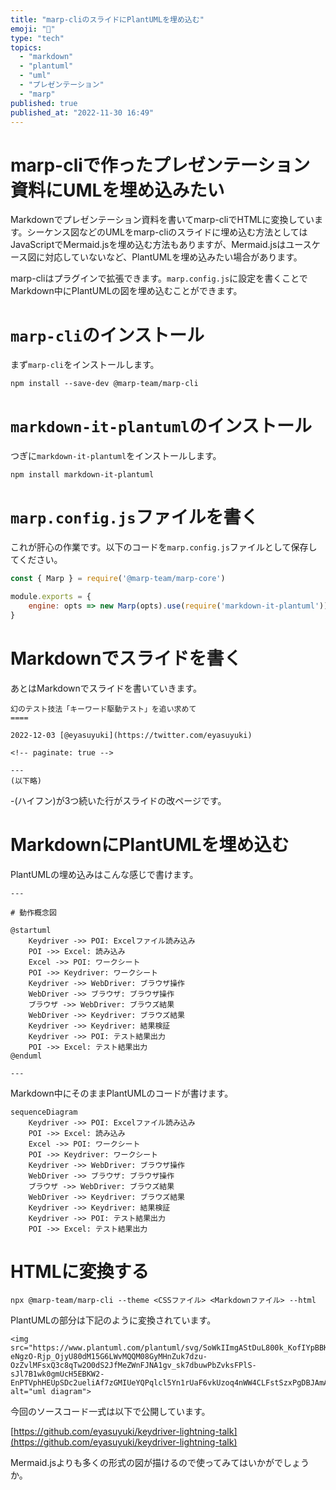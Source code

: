 ```yaml
---
title: "marp-cliのスライドにPlantUMLを埋め込む"
emoji: "📃"
type: "tech"
topics:
  - "markdown"
  - "plantuml"
  - "uml"
  - "プレゼンテーション"
  - "marp"
published: true
published_at: "2022-11-30 16:49"
---
```


# marp-cliで作ったプレゼンテーション資料にUMLを埋め込みたい

Markdownでプレゼンテーション資料を書いてmarp-cliでHTMLに変換しています。シーケンス図などのUMLをmarp-cliのスライドに埋め込む方法としてはJavaScriptでMermaid.jsを埋め込む方法もありますが、Mermaid.jsはユースケース図に対応していないなど、PlantUMLを埋め込みたい場合があります。

marp-cliはプラグインで拡張できます。```marp.config.js```に設定を書くことでMarkdown中にPlantUMLの図を埋め込むことができます。

# ```marp-cli```のインストール

まず```marp-cli```をインストールします。

```
npm install --save-dev @marp-team/marp-cli
```

# ```markdown-it-plantuml```のインストール

つぎに```markdown-it-plantuml```をインストールします。

```
npm install markdown-it-plantuml
```

# ```marp.config.js```ファイルを書く

これが肝心の作業です。以下のコードを```marp.config.js```ファイルとして保存してください。

```JavaScript
const { Marp } = require('@marp-team/marp-core')

module.exports = {
    engine: opts => new Marp(opts).use(require('markdown-it-plantuml'))
}
```

# Markdownでスライドを書く

あとはMarkdownでスライドを書いていきます。

```
幻のテスト技法「キーワード駆動テスト」を追い求めて
====

2022-12-03 [@eyasuyuki](https://twitter.com/eyasuyuki)

<!-- paginate: true -->

---
(以下略)
```

-(ハイフン)が3つ続いた行がスライドの改ページです。

# MarkdownにPlantUMLを埋め込む

PlantUMLの埋め込みはこんな感じで書けます。

```
---

# 動作概念図

@startuml
    Keydriver ->> POI: Excelファイル読み込み
    POI ->> Excel: 読み込み
    Excel ->> POI: ワークシート
    POI ->> Keydriver: ワークシート
    Keydriver ->> WebDriver: ブラウザ操作
    WebDriver ->> ブラウザ: ブラウザ操作
    ブラウザ ->> WebDriver: ブラウズ結果
    WebDriver ->> Keydriver: ブラウズ結果
    Keydriver ->> Keydriver: 結果検証
    Keydriver ->> POI: テスト結果出力
    POI ->> Excel: テスト結果出力
@enduml

---
```

Markdown中にそのままPlantUMLのコードが書けます。

```mermaid
sequenceDiagram
    Keydriver ->> POI: Excelファイル読み込み
    POI ->> Excel: 読み込み
    Excel ->> POI: ワークシート
    POI ->> Keydriver: ワークシート
    Keydriver ->> WebDriver: ブラウザ操作
    WebDriver ->> ブラウザ: ブラウザ操作
    ブラウザ ->> WebDriver: ブラウズ結果
    WebDriver ->> Keydriver: ブラウズ結果
    Keydriver ->> Keydriver: 結果検証
    Keydriver ->> POI: テスト結果出力
    POI ->> Excel: テスト結果出力
```

 # HTMLに変換する
 
 ```
 npx @marp-team/marp-cli --theme <CSSファイル> <Markdownファイル> --html
 ```
 
 PlantUMLの部分は下記のように変換されています。
 
 ```
 <img src="https://www.plantuml.com/plantuml/svg/SoWkIImgAStDuL800k_KofIYpBBK8WLTEpk507zFAmNNYkJKdCVDKnytBNpSjEHny-eNgzO-Rjp_OjyU80dM15G6LWvMQQM08GyMHnZuk7dzu-OzZvlMFsxQ3c8qTw2O0dS2JfMeZWnFJNA1gv_sk7dbuwPbZvksFPlS-sJl7B1wk0gmUcH5EBKW2-EnPTVphHEUpSDc2ueliAf7zGMIUeYQPqlcl5Yn1rUaF6vkUzoq4nWW4CLFstSzxPgDBJAmAtH8pKi1HZa0" alt="uml diagram">
```

今回のソースコード一式は以下で公開しています。

[https://github.com/eyasuyuki/keydriver-lightning-talk](https://github.com/eyasuyuki/keydriver-lightning-talk)

Mermaid.jsよりも多くの形式の図が描けるので使ってみてはいかがでしょうか。

